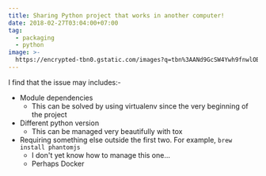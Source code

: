 ```yaml
---
title: Sharing Python project that works in another computer!
date: 2018-02-27T03:04:00+07:00
tag:
  - packaging
  - python
image: >-
  https://encrypted-tbn0.gstatic.com/images?q=tbn%3AANd9GcSW4Ywh9fnwlOBcxAG8Mgg94zC55j3dYh1Y88YcB83wCjaBZVmA
---
```


I find that the issue may includes:-

- Module dependencies
  - This can be solved by using virtualenv since the very beginning of the project
- Different python version
  - This can be managed very beautifully with tox
- Requiring something else outside the first two. For example, `brew install phantomjs`
  - I don't yet know how to manage this one...
  - Perhaps Docker
